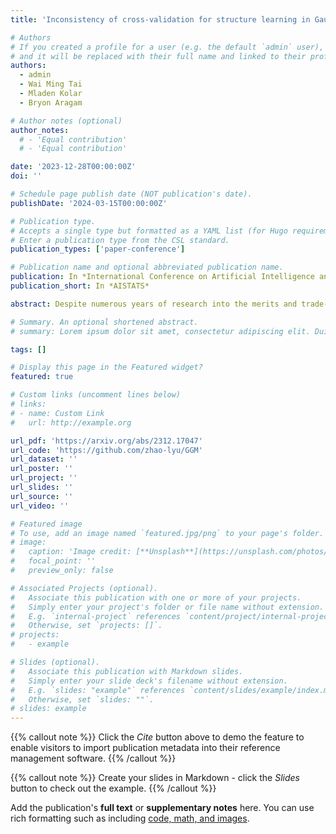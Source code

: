 ```yaml
---
title: 'Inconsistency of cross-validation for structure learning in Gaussian graphical models'

# Authors
# If you created a profile for a user (e.g. the default `admin` user), write the username (folder name) here
# and it will be replaced with their full name and linked to their profile.
authors:
  - admin
  - Wai Ming Tai
  - Mladen Kolar
  - Bryon Aragam

# Author notes (optional)
author_notes:
  # - 'Equal contribution'
  # - 'Equal contribution'

date: '2023-12-28T00:00:00Z'
doi: ''

# Schedule page publish date (NOT publication's date).
publishDate: '2024-03-15T00:00:00Z'

# Publication type.
# Accepts a single type but formatted as a YAML list (for Hugo requirements).
# Enter a publication type from the CSL standard.
publication_types: ['paper-conference']

# Publication name and optional abbreviated publication name.
publication: In *International Conference on Artificial Intelligence and Statistics*
publication_short: In *AISTATS*

abstract: Despite numerous years of research into the merits and trade-offs of various model selection criteria, obtaining robust results that elucidate the behavior of cross-validation remains a challenging endeavor. In this paper, we highlight the inherent limitations of cross-validation when employed to discern the structure of a Gaussian graphical model. We provide finite-sample bounds on the probability that the Lasso estimator for the neighborhood of a node within a Gaussian graphical model, optimized using a prediction oracle, misidentifies the neighborhood. Our results pertain to both undirected and directed acyclic graphs, encompassing general, sparse covariance structures. To support our theoretical findings, we conduct an empirical investigation of this inconsistency by contrasting our outcomes with other commonly used information criteria through an extensive simulation study. Given that many algorithms designed to learn the structure of graphical models require hyperparameter selection, the precise calibration of this hyperparameter is paramount for accurately estimating the inherent structure. Consequently, our observations shed light on this widely recognized practical challenge.

# Summary. An optional shortened abstract.
# summary: Lorem ipsum dolor sit amet, consectetur adipiscing elit. Duis posuere tellus ac convallis placerat. Proin tincidunt magna sed ex sollicitudin condimentum.

tags: []

# Display this page in the Featured widget?
featured: true

# Custom links (uncomment lines below)
# links:
# - name: Custom Link
#   url: http://example.org

url_pdf: 'https://arxiv.org/abs/2312.17047'
url_code: 'https://github.com/zhao-lyu/GGM'
url_dataset: ''
url_poster: ''
url_project: ''
url_slides: ''
url_source: ''
url_video: ''

# Featured image
# To use, add an image named `featured.jpg/png` to your page's folder.
# image:
#   caption: 'Image credit: [**Unsplash**](https://unsplash.com/photos/pLCdAaMFLTE)'
#   focal_point: ''
#   preview_only: false

# Associated Projects (optional).
#   Associate this publication with one or more of your projects.
#   Simply enter your project's folder or file name without extension.
#   E.g. `internal-project` references `content/project/internal-project/index.md`.
#   Otherwise, set `projects: []`.
# projects:
#   - example

# Slides (optional).
#   Associate this publication with Markdown slides.
#   Simply enter your slide deck's filename without extension.
#   E.g. `slides: "example"` references `content/slides/example/index.md`.
#   Otherwise, set `slides: ""`.
# slides: example
---
```


{{% callout note %}}
Click the _Cite_ button above to demo the feature to enable visitors to import publication metadata into their reference management software.
{{% /callout %}}

{{% callout note %}}
Create your slides in Markdown - click the _Slides_ button to check out the example.
{{% /callout %}}

Add the publication's **full text** or **supplementary notes** here. You can use rich formatting such as including [code, math, and images](https://docs.hugoblox.com/content/writing-markdown-latex/).
